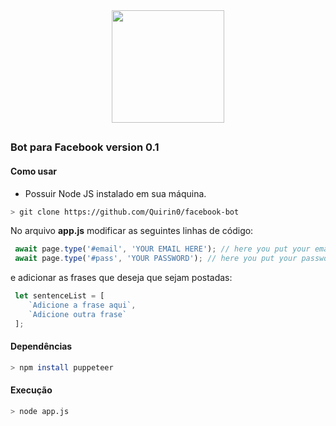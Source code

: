 <div align="center">
<img height="180" src="https://media.discordapp.net/attachments/570478999952687114/929486707026456586/only__1_-removebg-preview.png">
</div>

##

### Bot para Facebook version 0.1

#### Como usar
- Possuir Node JS instalado em sua máquina.

```bash
> git clone https://github.com/Quirin0/facebook-bot
```

No arquivo **app.js** modificar as seguintes linhas de código:

```javascript
 await page.type('#email', 'YOUR EMAIL HERE'); // here you put your email
 await page.type('#pass', 'YOUR PASSWORD'); // here you put your password
```

e adicionar as frases que deseja que sejam postadas:

```javascript
 let sentenceList = [
    `Adicione a frase aqui`,
    `Adicione outra frase`
 ];
```

#### Dependências
```bash
> npm install puppeteer
```

#### Execução
```bash
> node app.js
```
